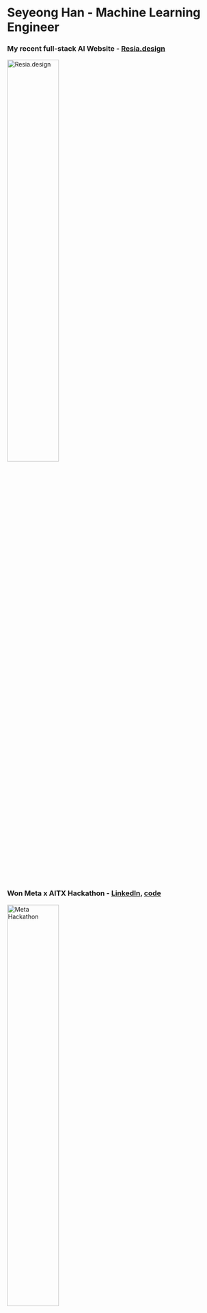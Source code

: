 # Seyeong Han - Machine Learning Engineer

### My recent full-stack AI Website - [Resia.design](https://resia.design)  
<a href="https://resia.design">
    <img src="https://github.com/user-attachments/assets/8520fcb1-4764-4cd0-b4c0-750cf51d0692" alt="Resia.design" style="width:49%;"/>
</a>  

### Won Meta x AITX Hackathon - [LinkedIn](https://www.linkedin.com/posts/seyeong-han_hackathon-llamastack-bookmind-activity-7267267389614866432-Bc-r?utm_source=share&utm_medium=member_desktop), [code](https://github.com/seyeong-han/BookMind)  
<a href="https://youtu.be/DL4-DswxfEM">
    <img src="https://github.com/user-attachments/assets/11c6f1f3-59db-4638-9b1a-68f1d25efec4" alt="Meta Hackathon" style="width:49%;">
</a>

---

### [Resume](https://1drv.ms/b/s!Al6hwrbEx32GgQEdmkff4GIbzFMx?e=9NYx2X)

Welcome to my GitHub!  
I'm Seyeong Han, founder of two AI companies and currently pursuing a Master's in Engineering Management at the University of Texas at Austin.  
With a strong foundation in machine learning, deep learning, and AI-driven solutions, I am passionate about applying cutting-edge technology to solve real-world challenges. My expertise includes deploying AI models for speed and efficiency, as well as developing innovative solutions to tackle unique problems.

![Full-Stack Machine Learning Engineer](https://github.com/user-attachments/assets/7b4da98b-fa80-45de-9619-069f91345da1)


## Mission
Illuminating the path to reducing technology gaps ensures everyone benefits from technological advancements.

## 🚀 About Me
I have over three years of experience as a Machine Learning Engineer, with a track record of developing and deploying AI solutions across various industries. As the CTO and Co-founder of Resia, an AI-driven home renovation platform, I successfully integrated AWS services to enhance scalability and security, securing $8,500 in funding to accelerate our vision.

My previous roles at Nearthlab and SNUAILAB involved building MLOps pipelines, developing custom models for wind turbine crack detection, and optimizing AI models to achieve significant performance improvements. I also have a strong foundation in deep learning frameworks like PyTorch, TensorFlow, and NVIDIA’s AI tools, as well as experience in DevOps and cloud services.

## 🛠️ Skills & Technologies
- Deep Learning: PyTorch, TensorFlow, NVIDIA Deepstream, TensorRT, HuggingFace, ONNX, Tensorflow Lite
- DevOps: AWS (Sagemaker, Bedrock, Amplify), Docker, Jenkins, Airflow, Grafana
- Programming: Python, CUDA, JavaScript, C++, Java, ReactJS, Vue.js
- Tools & Libraries: Neo4j, MLFlow, OpenCV, Open-MMLab  

## 🌟 Projects
### memary: Open-source RAG
- [LlamaIndex Webinar](https://www.youtube.com/watch?v=o0DPxvgML5c&t=166s)
- [Github](https://github.com/kingjulio8238/Memary)
- [Original Repo](https://github.com/seyeong-han/KnowledgeGraphRAG)  
As the technical lead, I spearheaded the development of "memary," a personalized Retrieval-Augmented Generation (RAG) model, in collaboration with LlamaIndex. This open-source project, which achieved over 1K stars on GitHub, was designed to enhance memory capabilities in AI by integrating graph storage and RAG techniques.

### AI-Driven Home Renovation Platform - [Resia.design](https://resia.design)
- [Youtube](https://www.youtube.com/@Resia.design)
- [Webpage](https://resia.design)  
At Resia, I led the development of an AI-driven platform that utilizes generative AI to streamline home renovation processes. By integrating AWS services, we enhanced the platform's scalability, securing crucial funding and expanding our reach.

## 📫 Get in Touch

- [LinkedIn](https://www.linkedin.com/in/seyeong-han/)
- [Youtube](https://www.youtube.com/@illuminate_young)
- [Instagram](https://www.instagram.com/illuminate.young/)
- [Website](illuminateyoung.wordpress.com)
- Email: illuminate.han@gmail.com
